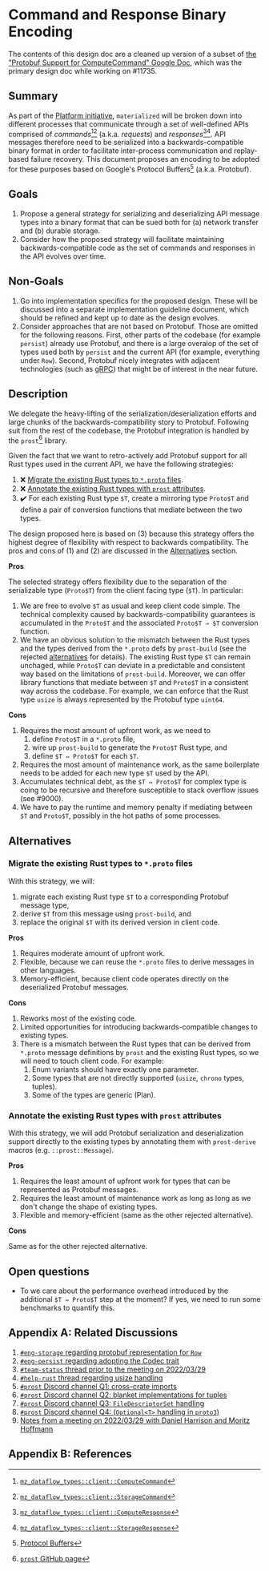 # Command and Response Binary Encoding

The contents of this design doc are a cleaned up version of a subset of [the "Protobuf Support for ComputeCommand" Google Doc](https://docs.google.com/document/d/1OBc3bDZa6ag3a-LoBV8JqMqJ9CKv2qQz2IVgD6TcpjI/edit#heading=h.8ujsjdf1jfuc), which was the primary design doc while working on #11735.

## Summary

As part of the [Platform initiative](https://github.com/MaterializeInc/materialize/tree/main/doc/developer/platform), `materialized` will be broken down into different processes that communicate through a set of well-defined APIs comprised of *commands*[^cc][^sc] (a.k.a. *requests*) and *responses*[^cr][^sr].
API messages therefore need to be serialized into a backwards-compatible binary format in order to facilitate inter-process communication and replay-based failure recovery.
This document proposes an encoding to be adopted for these purposes based on Google's Protocol Buffers[^pb] (a.k.a. Protobuf).

## Goals

1. Propose a general strategy for serializing and deserializing API message types into a binary format that can be sued both for (a) network transfer and (b) durable storage.
2. Consider how the proposed strategy will facilitate maintaining backwards-compatible code as the set of commands and responses in the API evolves over time.

## Non-Goals

1. Go into implementation specifics for the proposed design.
   These will be discussed into a separate implementation guideline document, which should be  refined and kept up to date as the design evolves.
2. Consider approaches that are not based on Protobuf.
   Those are omitted for the following reasons.
   First, other parts of the codebase (for example `persist`) already use Protobuf, and there is a large overalop of the set of types used both by `persist` and the current API (for example, everything under `Row`).
   Second, Protobuf nicely integrates with adjacent technologies (such as [gRPC](https://grpc.io/)) that might be of interest in the near future.

## Description

We delegate the heavy-lifting of the serialization/deserialization efforts and large chunks of the backwards-compatibility story to Protobuf.
Following suit from the rest of the codebase, the Protobuf integration is handled by the `prost`[^prost] library.

Given the fact that we want to retro-actively add Protobuf support for all Rust types used in the current API, we have the following strategies:

1. ❌ [Migrate the existing Rust types to `*.proto` files](#migrate-the-existing-rust-types-to-proto-files).
2. ❌ [Annotate the existing Rust types with `prost` attributes](#annotate-the-existing-rust-types-with-prost-attributes).
3. ✔️ For each existing Rust type `$T`, create a mirroring type `Proto$T` and define a pair of conversion functions that mediate between the two types.

The design proposed here is based on (3) because this strategy offers the highest degree of flexibility with respect to backwards compatibility.
The pros and cons of (1) and (2) are discussed in the [Alternatives](#alternatives) section.

**Pros**

The selected strategy offers flexibility due to the separation of the serializable type (`Proto$T`) from the client facing type (`$T`). In particular:

1. We are free to evolve `$T` as usual and keep client code simple.
   The technical complexity caused by backwards-compatibility guarantees is accumulated in the `Proto$T` and the associated `Proto$T ⇒ $T` conversion function.
2. We have an obvious solution to the mismatch between the Rust types and the types derived from the `*.proto` defs by `prost-build` (see the rejected [alternatives](#alternatives) for details).
   The existing Rust type `$T` can remain unchaged, while `Proto$T` can deviate in a predictable and consistent way based on the limitations of `prost-build`.
   Moreover, we can offer library functions that mediate between `$T` and `Proto$T` in a consistent way across the codebase.
   For example, we can enforce that the Rust type `usize` is always represented by the Protobuf type `uint64`.

**Cons**

1. Requires the most amount of upfront work, as we need to
   1. define `Proto$T` in a `*.proto` file,
   2. wire up `prost-build` to generate the `Proto$T` Rust type, and
   3. define `$T ⇔ Proto$T` for each `$T`.
2. Requires the most amount of maintenance work, as the same boilerplate needs to be added for each new type `$T` used by the API.
3. Accumulates technical debt, as the `$T ⇔ Proto$T` for complex type is coing to be recursive and therefore susceptible to stack overflow issues (see #9000).
4. We have to pay the runtime and memory penalty if mediating between `$T` and `Proto$T`, possibly in the hot paths of some processes.

## Alternatives

### Migrate the existing Rust types to `*.proto` files

With this strategy, we will:

1. migrate each existing Rust type `$T` to a corresponding Protobuf message type,
2. derive `$T` from this message using `prost-build`, and
3. replace the original `$T` with its derived version in client code.

**Pros**

1. Requires moderate amount of upfront work.
2. Flexible, because we can reuse the `*.proto` files to derive messages in other languages.
3. Memory-efficient, because client code operates directly on the deserialized Protobuf messages.

**Cons**

1. Reworks most of the existing code.
2. Limited opportunities for introducing backwards-compatible changes to existing types.
3. There is a mismatch between the Rust types that can be derived from `*.proto` message definitions by `prost` and the existing Rust types, so we will need to touch client code. For example:
   1. Enum variants should have exactly one parameter.
   2. Some types that are not directly supported (`usize`, `chrono` types, tuples).
   3. Some of the types are generic (Plan<T>).

### Annotate the existing Rust types with `prost` attributes

With this strategy, we will add Protobuf serialization and deserialization support directly to the existing types by annotating them with `prost-derive` macros (e.g. `::prost::Message`).

**Pros**

1. Requires the least amount of upfront work for types that can be represented as Protobuf messages.
2. Requires the least amount of maintenance work as long as long as we don't change the shape of existing types.
3. Flexible and memory-efficient (same as the other rejected alternative).

**Cons**

Same as for the other rejected alternative.

## Open questions

- To we care about the performance overhead introduced by the additional `$T ⇔ Proto$T` step at the moment? If yes, we need to run some benchmarks to quantify this.

## Appendix A: Related Discussions

1. [`#eng-storage` regarding protobuf representation for `Row`](https://materializeinc.slack.com/archives/C01CFKM1QRF/p1648227606162479)
1. [`#eng-persist` regarding adopting the Codec trait](https://materializeinc.slack.com/archives/C011P87EL2V/p1649249398798509)
1. [`#team-status` thread prior to the meeting on 2022/03/29](https://materializeinc.slack.com/archives/CV33ZAMNH/p1648564370165509)
1. [`#help-rust` thread regarding usize handling](https://materializeinc.slack.com/archives/CMH6PG4CW/p1648638942706409)
1. [`#prost` Discord channel Q1: cross-crate imports](https://discord.com/channels/500028886025895936/664895722121986061/956984930158661632)
1. [`#prost` Discord channel Q2: blanket implementations for tuples](https://discord.com/channels/500028886025895936/664895722121986061/958424010364977192)
1. [`#prost` Discord channel Q3: `FileDescriptorSet` handling](https://discord.com/channels/500028886025895936/664895722121986061/958649689278939156)
1. [`#prost` Discord channel Q4: (`Optional<T>` handling in `proto3`)](https://discord.com/channels/500028886025895936/664895722121986061/958707895900463154)
1. [Notes from a meeting on 2022/03/29 with Daniel Harrison and Moritz Hoffmann](https://docs.google.com/document/d/1Qhddyp324srA8egvUHfb3AEkd0_5Wk-GfL5Ozs1oNeg/edit)

## Appendix B: References

[^cc]: [`mz_dataflow_types::client::ComputeCommand`](https://github.com/aalexandrov/materialize/blob/8d1f3fb92a9b0c42496a6dd2e330c1a7c221e137/src/dataflow-types/src/client.rs#L144-L177)
[^cr]: [`mz_dataflow_types::client::ComputeResponse`](https://github.com/aalexandrov/materialize/blob/8d1f3fb92a9b0c42496a6dd2e330c1a7c221e137/src/dataflow-types/src/client.rs#L452-L461)
[^sc]: [`mz_dataflow_types::client::StorageCommand`](https://github.com/aalexandrov/materialize/blob/8d1f3fb92a9b0c42496a6dd2e330c1a7c221e137/src/dataflow-types/src/client.rs#L207-L231)
[^sr]: [`mz_dataflow_types::client::StorageResponse`](https://github.com/aalexandrov/materialize/blob/8d1f3fb92a9b0c42496a6dd2e330c1a7c221e137/src/dataflow-types/src/client.rs#L463-L473)
[^pb]: [Protocol Buffers](https://developers.google.com/protocol-buffers)
[^prost]: [`prost` GitHub page](https://github.com/tokio-rs/prost)
